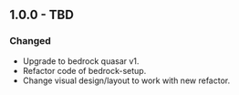 ## 1.0.0 - TBD

### Changed
- Upgrade to bedrock quasar v1.
- Refactor code of bedrock-setup.
- Change visual design/layout to work with new refactor.
